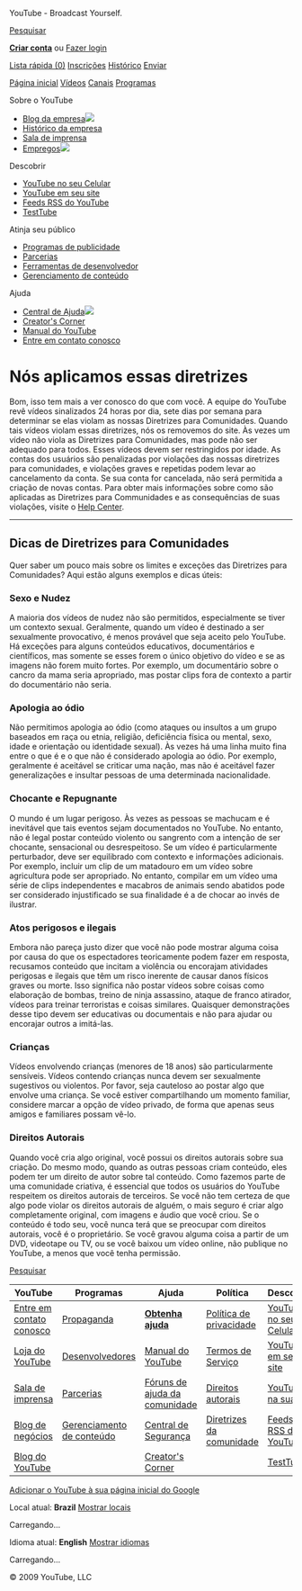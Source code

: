 



YouTube - Broadcast Yourself.






















[Pesquisar](#)




[**Criar conta**](https://www.google.com/accounts/LogoutWarning?continue=http%3A%2F%2Fwww.youtube.com%2Fcreate_account%3Fnext%3DNone<mpl=sso&hl=en_US&service=youtube)
ou
[Fazer login](https://www.google.com/accounts/ServiceLogin?uilel=3&service=youtube&passive=true&continue=http%3A%2F%2Fwww.youtube.com%2Fsignin%3Faction_handle_signin%3Dtrue%26nomobiletemp%3D1%26hl%3Den_US%26next%3D%252Ft%252Fcommunity_guidelines&hl=en_US<mpl=sso)



[Lista rápida (0)](/watch_queue?all)
[Inscrições](/my_subscriptions?masthead=1)
[Histórico](/my_history)
[Enviar](/my_videos_upload)


[Página inicial](/)
[Vídeos](/videos)
[Canais](/channels)
[Programas](/shows)












 Sobre o YouTube

* [Blog da empresa![](http://s.ytimg.com/yt/img/img_about_toexternal_14x9-vfl35309.gif)](/blog)
* [Histórico da empresa](/t/about)
* [Sala de imprensa](/press_room)
* [Empregos![](http://s.ytimg.com/yt/img/img_about_toexternal_14x9-vfl35309.gif)](http://www.google.com/support/jobs/bin/static.py?page=youtube.cs&lc=youtube)



 Descobrir

* [YouTube no seu Celular](/mobile)
* [YouTube em seu site](/youtubeonyoursite)
* [Feeds RSS do YouTube](/t/rss_feeds)
* [TestTube](/testtube)



 Atinja seu público

* [Programas de publicidade](/t/advertising)
* [Parcerias](/partners)
* [Ferramentas de desenvolvedor](/dev)
* [Gerenciamento de conteúdo](/t/content_management)



 Ajuda

* [Central de Ajuda![](http://s.ytimg.com/yt/img/img_about_toexternal_14x9-vfl35309.gif)](http://www.google.com/support/youtube//bin/static.py?page=start.cs&hl=en-US)
* [Creator's Corner](/t/creators_corner)
* [Manual do YouTube](/t/yt_handbook_home)
* [Entre em contato conosco](/t/contact_us)




# Nós aplicamos essas diretrizes


Bom, isso tem mais a ver conosco do que com você. A equipe do YouTube revê vídeos sinalizados 24 horas por dia, sete dias por semana para determinar se elas violam as nossas Diretrizes para Comunidades. Quando tais vídeos violam essas diretrizes, nós os removemos do site. Às vezes um vídeo não viola as Diretrizes para Comunidades, mas pode não ser adequado para todos. Esses vídeos devem ser restringidos por idade. As contas dos usuários são penalizadas por violações das nossas diretrizes para comunidades, e violações graves e repetidas podem levar ao cancelamento da conta. Se sua conta for cancelada, não será permitida a criação de novas contas. Para obter mais informações sobre como são aplicadas as Diretrizes para Communidades e as consequências de suas violações, visite o [Help Center](http://www.google.com/support/youtube/bin/answer.py?answer=92486&hl=pt-BR).




---


## Dicas de Diretrizes para Comunidades


Quer saber um pouco mais sobre os limites e exceções das Diretrizes para Comunidades? Aqui estão alguns exemplos e dicas úteis:


### Sexo e Nudez


A maioria dos vídeos de nudez não são permitidos, especialmente se tiver um contexto sexual. Geralmente, quando um vídeo é destinado a ser sexualmente provocativo, é menos provável que seja aceito pelo YouTube. Há exceções para alguns conteúdos educativos, documentários e científicos, mas somente se esses forem o único objetivo do vídeo e se as imagens não forem muito fortes. Por exemplo, um documentário sobre o cancro da mama seria apropriado, mas postar clips fora de contexto a partir do documentário não seria.


### Apologia ao ódio


Não permitimos apologia ao ódio (como ataques ou insultos a um grupo baseados em raça ou etnia, religião, deficiência física ou mental, sexo, idade e orientação ou identidade sexual). Às vezes há uma linha muito fina entre o que é e o que não é considerado apologia ao ódio. Por exemplo, geralmente é aceitável se criticar uma nação, mas não é aceitável fazer generalizações e insultar pessoas de uma determinada nacionalidade.


### Chocante e Repugnante


O mundo é um lugar perigoso. Às vezes as pessoas se machucam e é inevitável que tais eventos sejam documentados no YouTube. No entanto, não é legal postar conteúdo violento ou sangrento com a intenção de ser chocante, sensacional ou desrespeitoso. Se um vídeo é particularmente perturbador, deve ser equilibrado com contexto e informações adicionais. Por exemplo, incluir um clip de um matadouro em um vídeo sobre agricultura pode ser apropriado. No entanto, compilar em um vídeo uma série de clips independentes e macabros de animais sendo abatidos pode ser considerado injustificado se sua finalidade é a de chocar ao invés de ilustrar.


### Atos perigosos e ilegais


Embora não pareça justo dizer que você não pode mostrar alguma coisa por causa do que os espectadores teoricamente podem fazer em resposta, recusamos conteúdo que incitam a violência ou encorajam atividades perigosas e ilegais que têm um risco inerente de causar danos físicos graves ou morte. Isso significa não postar vídeos sobre coisas como elaboração de bombas, treino de ninja assassino, ataque de franco atirador, vídeos para treinar terroristas e coisas similares. Quaisquer demonstrações desse tipo devem ser educativas ou documentais e não para ajudar ou encorajar outros a imitá-las.


### Crianças


Vídeos envolvendo crianças (menores de 18 anos) são particularmente sensíveis. Vídeos contendo crianças nunca devem ser sexualmente sugestivos ou violentos. Por favor, seja cauteloso ao postar algo que envolve uma criança. Se você estiver compartilhando um momento familiar, considere marcar a opção de vídeo privado, de forma que apenas seus amigos e familiares possam vê-lo.


### Direitos Autorais


Quando você cria algo original, você possui os direitos autorais sobre sua criação. Do mesmo modo, quando as outras pessoas criam conteúdo, eles podem ter um direito de autor sobre tal conteúdo. Como fazemos parte de uma comunidade criativa, é essencial que todos os usuários do YouTube respeitem os direitos autorais de terceiros. Se você não tem certeza de que algo pode violar os direitos autorais de alguém, o mais seguro é criar algo completamente original, com imagens e áudio que você criou. Se o conteúdo é todo seu, você nunca terá que se preocupar com direitos autorais, você é o proprietário. Se você gravou alguma coisa a partir de um DVD, videotape ou TV, ou se você baixou um vídeo online, não publique no YouTube, a menos que você tenha permissão.









[Pesquisar](#)





| YouTube | Programas | Ajuda | Política | Descobrir |
| --- | --- | --- | --- | --- |
| [Entre em contato conosco](/t/contact_us) | [Propaganda](/t/advertising) | **[Obtenha ajuda](http://www.google.com/support/youtube/bin/static.py?page=start.cs&hl=en-US)** | [Política de privacidade](/t/privacy) | [YouTube no seu Celular](/mobile) |
| [Loja do YouTube](http://www.googlestore.com/youtube) | [Desenvolvedores](http://code.google.com/apis/youtube/overview.html) | [Manual do YouTube](/t/yt_handbook_home) | [Termos de Serviço](/t/terms) | [YouTube em seu site](/youtubeonyoursite) |
| [Sala de imprensa](/press_room) | [Parcerias](/partners) | [Fóruns de ajuda da comunidade](http://www.google.com/support/forum/p/youtube?hl=en) | [Direitos autorais](/t/copyright_notice) | [YouTube na sua TV](/youtubeonyourtv) |
| [Blog de negócios](http://ytbizblog.blogspot.com/) | [Gerenciamento de conteúdo](/t/content_management) | [Central de Segurança](http://www.google.com/support/youtube/bin/request.py?contact_type=abuse&hl=en-US) | [Diretrizes da comunidade](/t/community_guidelines) | [Feeds RSS do YouTube](/t/rss_feeds) |
| [Blog do YouTube](/blog) |  | [Creator's Corner](/t/creators_corner) |  | [TestTube](/testtube) |





[Adicionar o YouTube à sua página inicial do Google](http://www.google.com/webmasters/igoogle/youtube.html)


Local atual:
**Brazil**
[Mostrar locais](#)

Carregando...



Idioma atual:
**English**
[Mostrar idiomas](#)

Carregando...





 © 2009 YouTube, LLC
 

 



